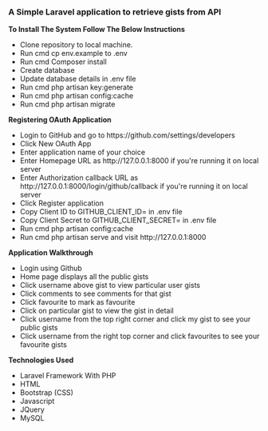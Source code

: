 <h3>A Simple Laravel application to retrieve gists from API</h3>

<Strong>To Install The System Follow The Below Instructions</strong><br>
<ul>
<li>Clone repository to local machine.</li>
<li>Run cmd cp env.example to .env</li>
<li>Run cmd Composer install</li>
<li>Create database</li>
<li>Update database details in .env file</li>
<li>Run cmd php artisan key:generate</li>
<li>Run cmd php artisan config:cache</li>
<li>Run cmd php artisan migrate</li>
</ul>

<Strong>Registering OAuth Application</strong><br>
<ul>
<li>Login to GitHub and go to https://github.com/settings/developers</li>
<li>Click New OAuth App</li>
<li>Enter application name of your choice</li>
<li>Enter Homepage URL as http://127.0.0.1:8000 if you're running it on local server</li>
<li>Enter Authorization callback URL as http://127.0.0.1:8000/login/github/callback if you're running it on local server</li>
<li>Click Register application</li>
<li>Copy Client ID to GITHUB_CLIENT_ID= in .env file</li>
<li>Copy Client Secret to GITHUB_CLIENT_SECRET= in .env file</li>
<li>Run cmd php artisan config:cache</li>
<li>Run cmd php artisan serve and visit http://127.0.0.1:8000</li>
</ul>

<Strong>Application Walkthrough</strong><br>
<ul>
<li>Login using Github</i>
<li>Home page displays all the public gists</li>
<li>Click username above gist to view particular user gists</li>
<li>Click comments to see comments for that gist</li>
<li>Click favourite to mark as favourite</li>
<li>Click on particular gist to view the gist in detail</li>
<li>Click username from the top right corner and click my gist to see your public gists</li>
<li>Click username from the right top corner and click favourites to see your favourite gists</li>
</ul>

<Strong>Technologies Used</strong><br>
<ul>
<li>Laravel Framework With PHP</li>
<li>HTML</li>
<li>Bootstrap (CSS)</li>
<li>Javascript</li>
<li>JQuery</li>
<li>MySQL</li>
</ul>
